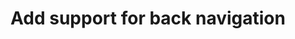 ---
layout: default
title: Add support for back navigation
nav_order: 9
parent: App navigation
grand_parent: App architecture
has_children: true
---